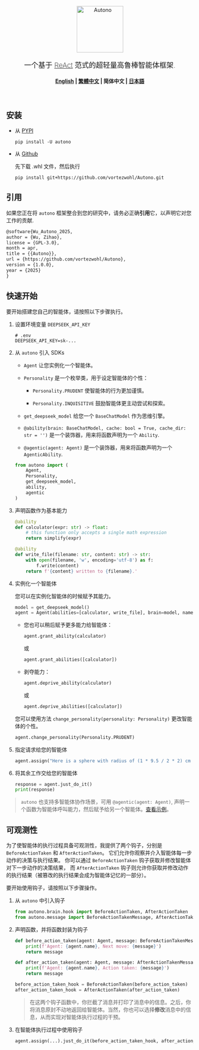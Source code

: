 <div align="center">
    <p>
        <img src="https://github.com/vortezwohl/Autono/releases/download/autono_icon/autono_logo.png" alt="Autono" height="125">
    </p>
    <p style="font-weight: 200; font-size: 19px">
        一个基于 <a href="https://arxiv.org/abs/2210.03629">ReAct</a> 范式的超轻量高鲁棒智能体框架.
    </p>
</div>

<h4 align="center">
    <p>
        <a href="https://github.com/vortezwohl/Autono/blob/main/README.md">English</a> |
        <a href="https://github.com/vortezwohl/Autono/blob/main/i18n/README_zh-hant.md">繁體中文</a> |
        <b>简体中文</b> |
         <a href="https://github.com/vortezwohl/Autono/blob/main/i18n/README_ja-jp.md">日本語</a>
    </p>
</h4>

<h5></br></h5>

## 安装

- 从 [PYPI](https://pypi.org/project/autono/)

    ```shell
    pip install -U autono
    ```

- 从 [Github](https://github.com/vortezwohl/Autono/releases)

    先下载 .whl 文件，然后执行

    ```shell
    pip install git+https://github.com/vortezwohl/Autono.git
    ```

## 引用

如果您正在将 `autono` 框架整合到您的研究中，请务必正确**引用**它，以声明它对您工作的贡献.

```latex
@software{Wu_Autono_2025,
author = {Wu, Zihao},
license = {GPL-3.0},
month = apr,
title = {{Autono}},
url = {https://github.com/vortezwohl/Autono},
version = {1.0.0},
year = {2025}
}
```

## 快速开始

要开始搭建您自己的智能体，请按照以下步骤执行。

1. 设置环境变量 `DEEPSEEK_API_KEY`

    ```
    # .env
    DEEPSEEK_API_KEY=sk-...
    ```

2. 从 `autono` 引入 SDKs

    - `Agent` 让您实例化一个智能体。

    - `Personality` 是一个枚举类，用于设定智能体的个性：

        - `Personality.PRUDENT` 使智能体的行为更加谨慎。

        - `Personality.INQUISITIVE` 鼓励智能体更主动尝试和探索。

    - `get_deepseek_model` 给您一个 `BaseChatModel` 作为思维引擎。

    - `@ability(brain: BaseChatModel, cache: bool = True, cache_dir: str = '')` 是一个装饰器，用来将函数声明为一个 `Ability`.

    - `@agentic(agent: Agent)` 是一个装饰器，用来将函数声明为一个  `AgenticAbility`.

    ```python
    from autono import (
        Agent,
        Personality,
        get_deepseek_model,
        ability,
        agentic
    )
    ```

3. 声明函数作为基本能力

    ```python
    @ability
    def calculator(expr: str) -> float:
        # this function only accepts a single math expression
        return simplify(expr)

    @ability
    def write_file(filename: str, content: str) -> str:
        with open(filename, 'w', encoding='utf-8') as f:
            f.write(content)
        return f'{content} written to {filename}.'
    ```

4. 实例化一个智能体

    您可以在实例化智能体的时候赋予其能力。

    ```python
    model = get_deepseek_model()
    agent = Agent(abilities=[calculator, write_file], brain=model, name='Autono', personality=Personality.INQUISITIVE)
    ```

    - 您也可以稍后赋予更多能力给智能体：

        ```python
        agent.grant_ability(calculator)
        ```

        或

        ```python
        agent.grant_abilities([calculator])
        ```

    - 剥夺能力：

        ```python
        agent.deprive_ability(calculator)
        ```

        或

        ```python
        agent.deprive_abilities([calculator])
        ```
    
    您可以使用方法 `change_personality(personality: Personality)` 更改智能体的个性。

    ```python
    agent.change_personality(Personality.PRUDENT)
    ```

5. 指定请求给您的智能体

    ```python
    agent.assign("Here is a sphere with radius of (1 * 9.5 / 2 * 2) cm and pi here is 3.14159, find the area and volume respectively then write the results into a file called 'result.txt'.")
    ```

6. 将其余工作交给您的智能体

    ```python
    response = agent.just_do_it()
    print(response)
    ```

> `autono` 也支持多智能体协作场景，可用 `@agentic(agent: Agent)`, 声明一个函数为智能体呼叫能力，然后赋予给另一个智能体。[查看示例](https://github.com/vortezwohl/Autono/blob/main/demo/multi_agent.py)。

## 可观测性

为了使智能体的执行过程具备可观测性，我提供了两个钩子，分别是 `BeforeActionTaken` 和 `AfterActionTaken`。
它们允许你观察并介入智能体每一步动作的决策与执行结果。
你可以通过 `BeforeActionTaken` 钩子获取并修改智能体对下一步动作的决策结果，
而 `AfterActionTaken` 钩子则允许你获取并修改动作的执行结果（被篡改的执行结果会成为智能体记忆的一部分）。

要开始使用钩子，请按照以下步骤操作。

1. 从 `autono` 中引入钩子

    ```python
    from autono.brain.hook import BeforeActionTaken, AfterActionTaken
    from autono.message import BeforeActionTakenMessage, AfterActionTakenMessage
    ```

2. 声明函数，并将函数封装为钩子

    ```python
    def before_action_taken(agent: Agent, message: BeforeActionTakenMessage):
        print(f'Agent: {agent.name}, Next move: {message}')
        return message

    def after_action_taken(agent: Agent, message: AfterActionTakenMessage):
        print(f'Agent: {agent.name}, Action taken: {message}')
        return message

    before_action_taken_hook = BeforeActionTaken(before_action_taken)
    after_action_taken_hook = AfterActionTaken(after_action_taken)
    ```

    > 在这两个钩子函数中，你拦截了消息并打印了消息中的信息。之后，你将消息原封不动地返回给智能体。当然，你也可以选择**修改**消息中的信息，从而实现对智能体执行过程的干预。

3. 在智能体执行过程中使用钩子

    ```python
    agent.assign(...).just_do_it(before_action_taken_hook, after_action_taken_hook)
    ```

